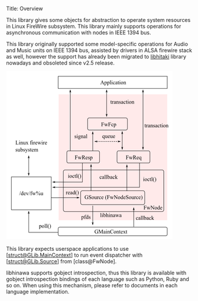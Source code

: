 Title: Overview

This library gives some objects for abstraction to operate system resources in Linux FireWire
subsystem. This library mainly supports operations for asynchronous communication with nodes in
IEEE 1394 bus.

This library originally supported some model-specific operations for Audio and Music units on
IEEE 1394 bus, assisted by drivers in ALSA firewire stack as well, however the support has already
been migrated to [libhitaki](https://github.com/alsa-project/libhitaki) library nowadays and
obsoleted since v2.5 release.

![Overview of libhinawa](overview.png)

This library expects userspace applications to use [struct@GLib.MainContext] to run event
dispatcher with [struct@GLib.Source] from [class@FwNode].

libhinawa supports gobject introspection, thus this library is available with gobject introspection
bindings of each language such as Python, Ruby and so on. When using this mechanism, please refer
to documents in each language implementation.
